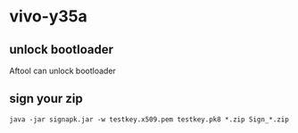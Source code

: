 # vivo-y35a
## unlock bootloader
 Aftool can unlock bootloader
## sign your zip
``` java -jar signapk.jar -w testkey.x509.pem testkey.pk8 *.zip Sign_*.zip ```

